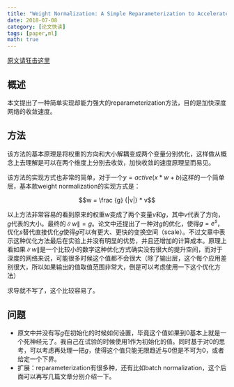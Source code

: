 ```yaml
---
title: "Weight Normalization: A Simple Reparameterization to Accelerate Training of Deep Neural Networks"
date: 2018-07-08
category: [论文快读]
tags: [paper,ml]
math: true
---
```


[原文请狂击这里](https://papers.nips.cc/paper/6114-weight-normalization-a-simple-reparameterization-to-accelerate-training-of-deep-neural-networks.pdf)

## 概述

本文提出了一种简单实现却能力强大的reparameterization方法，目的是加快深度网络的收敛速度。

## 方法

该方法的基本原理是将权重的方向和大小解耦变成两个变量分别优化，这样做从概念上去理解是可以在两个维度上分别去收敛，加快收敛的速度原理显而易见。

该方法的实现方式也非常的简单，对于一个$y = active(x * w + b)$这样的一个简单层，基本款weight normalization的实现方式是：

$$w = \frac {g} {|v|} * v$$

以上方法非常容易的看到原来的权重$w$变成了两个变量$v$和$g$，其中$v$代表了方向，$g$代表的大小。最终的$\|w\| = g$。论文中还提出了一种对$g$的优化，使得$g = e^s$，优化$s$替代直接优化$g$使得$g$可以有更大、更快的变换空间（scale）。不过文章中表示这种优化方法最后在实验上并没有明显的优势，并且还增加的计算成本。原理上看如果$\|w\|$是一个比较小的数字这种优化方式确实没有很大的提升空间，而对于深度的网络来说，可能很多时候这个值都不会很大（除了输出层，这个每个应用差别很大，所以如果输出的值取值范围非常大，倒是可以考虑使用一下这个优化方法）

求导就不写了，这个比较容易了。

## 问题

* 原文中并没有写$g$在初始化的时候如何设置，毕竟这个值如果到0基本上就是一个死神经元了。我自己在试验的时候使用$1$作为初始化的值。同时基于对0的思考，可以考虑再处理一把$g$，使得这个值只能无限趋近与0但是不可为0，或者给定一个下界。
* 扩展：reparameterization有很多种，还有比如batch normalization，这个后面可以再写几篇文章分别介绍一下。
